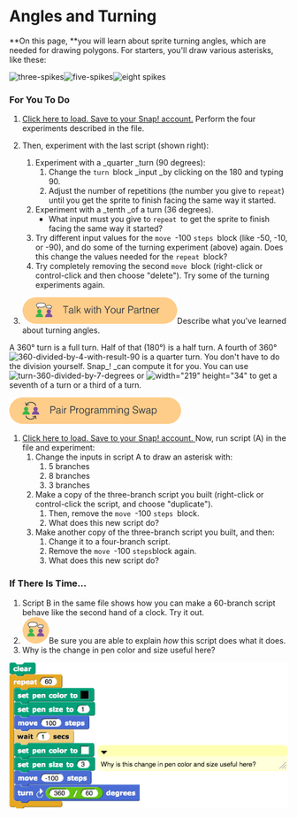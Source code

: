 # Angles and Turning

**On this page, **you will learn about sprite turning angles, which are needed for drawing polygons. For starters, you'll draw various asterisks, like these:

![](http://bjc.edc.org/bjc-r/img/1-introduction/Three-spikes.png "three-spikes")![](http://bjc.edc.org/bjc-r/img/1-introduction/Five-spikes.png "five-spikes")![](http://bjc.edc.org/bjc-r/img/1-introduction/Eight-spikes.png "eight spikes")

### **For You To Do**

1. [Click here to load. Save to your Snap! account.](http://snap.berkeley.edu/snapsource/snap.html#open:http://bjc.edc.org/bjc-r/prog/1-introduction/U1L3-AngleExperiments1.xml) Perform the four experiments described in the file.
2. Then, experiment with the last script \(shown right\):

   1. Experiment with a _quarter _turn \(90 degrees\):
      1. Change the `turn `block
         _input _by clicking on the 180 and typing 90.
      2. Adjust the number of repetitions \(the number you give to `repeat`\) until you get the sprite to finish facing the same way it started.
   2. Experiment with a _tenth _of a turn \(36 degrees\).
      * What input must you give to `repeat `to get the sprite to finish facing the same way it started?
   3. Try different input values for the `move `-100 `steps `block \(like -50, -10, or -90\), and do some of the turning experiment \(above\) again. Does this change the values needed for the `repeat `block?
   4. Try completely removing the second `move `block \(right-click or control-click and then choose "delete"\). Try some of the turning experiments again.

3. ![](/assets/talk_with_partner.png)Describe what you've learned about turning angles.



A 360° turn is a full turn. Half of that \(180°\) is a half turn. A fourth of 360° ![](http://bjc.edc.org/bjc-r/img/1-introduction/360-divided-by-4-with-result-90.png "360-divided-by-4-with-result-90") is a quarter turn. You don't have to do the division yourself. Snap_! _can compute it for you. You can use ![](http://bjc.edc.org/bjc-r/img/1-introduction/turn-360-divided-by-7-degrees.png "turn-360-divided-by-7-degrees") or ![](http://bjc.edc.org/bjc-r/img/1-introduction/turn-360-divided-by-3-degrees.png "width=&quot;219&quot; height=&quot;34&quot; ") to get a seventh of a turn or a third of a turn.

![](/assets/pair_programming.png)

1. [Click here to load. Save to your Snap! account. ](http://snap.berkeley.edu/snapsource/snap.html#open:http://bjc.edc.org/bjc-r/prog/1-introduction/U1L3-AngleExperiments2.xml)Now, run script \(A\) in the file and experiment:
   1. Change the inputs in script A to draw an asterisk with:
      1. 5 branches
      2. 8 branches
      3. 3 branches
   2. Make a copy of the three-branch script you built \(right-click or control-click the script, and choose "duplicate"\).
      1. Then, remove the `move `-100 `steps `block.
      2. What does this new script do?
   3. Make another copy of the three-branch script you built, and then:
      1. Change it to a four-branch script.
      2. Remove the `move `-100 `steps`block again.
      3. What does this new script do?

### If There Is Time...

1.  Script B in the same file shows how you can make a 60-branch script behave like the second hand of a clock. Try it out.
   1. ![](/assets/twoPeopleThinking.png)Be sure you are able to explain _how_ this script does what it does.
   2. Why is the change in pen color and size useful here?

![](/assets/u1l3_pen_color_code.png)

